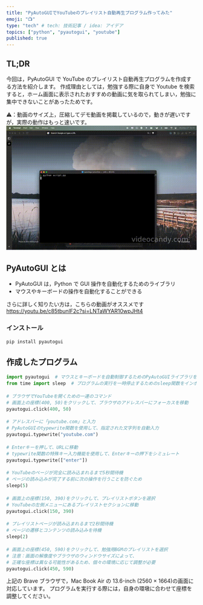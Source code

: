 ```yaml
---
title: "PyAutoGUIでYouTubeのプレイリスト自動再生プログラム作ってみた"
emoji: "📺"
type: "tech" # tech: 技術記事 / idea: アイデア
topics: ["python", "pyautogui", "youtube"]
published: true
---
```


## TL;DR

今回は，PyAutoGUI で YouTube のプレイリスト自動再生プログラムを作成する方法を紹介します。
作成理由としては，勉強する際に自身で Youtube を検索すると，ホーム画面に表示されたおすすめの動画に気を取られてしまい，勉強に集中できないことがあったためです。

⚠️：動画のサイズ上，圧縮してデモ動画を掲載しているので，動きが遅いですが，実際の動作はもっと速いです。
![](/images/pyautogui-practice-01/study_bgm.gif)

## PyAutoGUI とは

- PyAutoGUI は，Python で GUI 操作を自動化するためのライブラリ
- マウスやキーボードの操作を自動化することができる

さらに詳しく知りたい方は，こちらの動画がオススメです
https://youtu.be/c85tbunlF2c?si=LNTaWYAR10wpJHt4

### インストール

```bash
pip install pyautogui
```

## 作成したプログラム

```python
import pyautogui  # マウスとキーボードを自動制御するためのPyAutoGUIライブラリをインポート
from time import sleep  # プログラムの実行を一時停止するためのsleep関数をインポート

# ブラウザでYouTubeを開くための一連のコマンド
# 画面上の座標(400, 50)をクリックして、ブラウザのアドレスバーにフォーカスを移動
pyautogui.click(400, 50)

# アドレスバーに「youtube.com」と入力
# PyAutoGUIのtypewrite関数を使用して、指定された文字列を自動入力
pyautogui.typewrite("youtube.com")

# Enterキーを押して、URLに移動
# typewrite関数の特殊キー入力機能を使用して、Enterキーの押下をシミュレート
pyautogui.typewrite(["enter"])

# YouTubeのページが完全に読み込まれるまで5秒間待機
# ページの読み込みが完了する前に次の操作を行うことを防ぐため
sleep(5)

# 画面上の座標(150, 390)をクリックして、プレイリストボタンを選択
# YouTubeの左側メニューにあるプレイリストセクションに移動
pyautogui.click(150, 390)

# プレイリストページが読み込まれるまで2秒間待機
# ページの遷移とコンテンツの読み込みを待機
sleep(2)

# 画面上の座標(450, 590)をクリックして、勉強用BGMのプレイリストを選択
# 注意：画面の解像度やブラウザのウィンドウサイズによって、
# 正確な座標は異なる可能性があるため、個々の環境に応じて調整が必要
pyautogui.click(450, 590)
```

上記の Brave ブラウザで，Mac Book Air の 13.6-inch (2560 × 1664)の画面に対応しています。
プログラムを実行する際には，自身の環墩に合わせて座標を調整してください。

